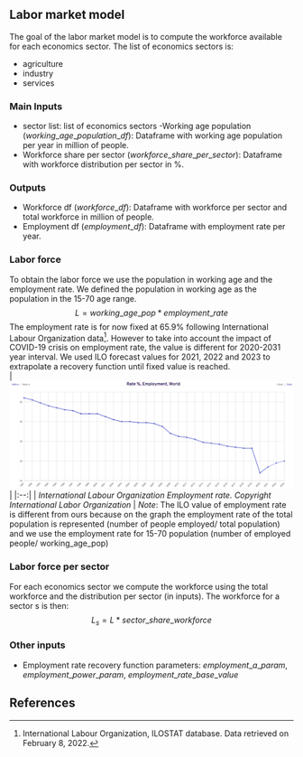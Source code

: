 ## Labor market model

The goal of the labor market model is to compute the workforce available for each economics sector. The list of economics sectors is: 
- agriculture
- industry
- services

### Main Inputs 
- sector list: list of economics sectors
-Working age population ($working\_age\_population\_df$): Dataframe with working age population per year in million of people.
- Workforce share per sector ($workforce\_share\_per\_sector$): Dataframe with workforce distribution per sector in %. 
  
### Outputs 
- Workforce df ($workforce\_df$): Dataframe with workforce per sector and total workforce in million of people.
- Employment df ($employment\_df$): Dataframe with employment rate per year.
           

### Labor force 
To obtain the labor force we use the population in working age and the employment rate. We defined the population in working age as the population in the 15-70 age range. 
$$L = working\_age\_pop * employment\_rate$$
The employment rate is for now fixed at  $65.9\%$ following International Labour Organization data[^9]. However to take into account the impact of COVID-19 crisis on employment rate, the value is different for 2020-2031 year interval. We used ILO forecast values for 2021, 2022 and 2023 to extrapolate a recovery function until fixed value is reached.   
| ![employmentrate.PNG](employmentrate.PNG) | 
|:--:| 
| *International Labour Organization Employment rate. Copyright International Labor Organization* |
*Note*: The ILO value of employment rate is different from ours because on the graph the employment rate of the total population is represented (number of people employed/ total population) and we use the employment rate for 15-70 population (number of employed people/ working_age_pop)

### Labor force per sector 
For each economics sector we compute the workforce using the total workforce and the distribution per sector (in inputs). 
The workforce for a sector s is then: 
$$L_s = L * sector\_share\_workforce$$

### Other inputs 
-  Employment rate recovery function parameters: $employment\_a\_param$, $employment\_power\_param$, $employment\_rate\_base\_value$

## References
[^9]: International Labour Organization, ILOSTAT database. Data retrieved on February 8, 2022.

